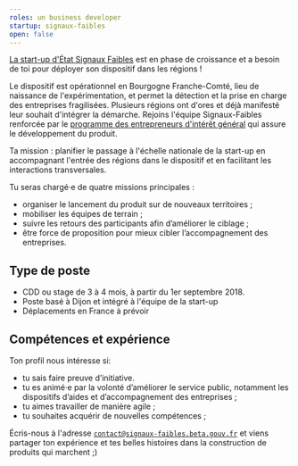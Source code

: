 ```yaml
---
roles: un business developer
startup: signaux-faibles
open: false
---
```

[La start-up d'État Signaux Faibles](https://beta.gouv.fr/startup/signaux-faibles.html) est en phase de croissance et a besoin de toi pour déployer son dispositif dans les régions !  

<!--more-->

Le dispositif est opérationnel en Bourgogne Franche-Comté, lieu de naissance de l'expérimentation, et permet la détection et la prise en charge des entreprises fragilisées. Plusieurs régions ont d'ores et déjà manifesté leur souhait d'intégrer la démarche. Rejoins l'équipe Signaux-Faibles renforcée par le [programme des entrepreneurs d'intérêt général](https://entrepreneur-interet-general.etalab.gouv.fr/defi/2017/09/26/signauxfaibles/) qui assure le développement du produit.

Ta mission : planifier le passage à l'échelle nationale de la start-up en accompagnant l'entrée des régions dans le dispositif et en facilitant les interactions transversales.

Tu seras chargé·e de quatre missions principales :
* organiser le lancement du produit sur de nouveaux territoires ;
* mobiliser les équipes de terrain ;
* suivre les retours des participants afin d’améliorer le ciblage ;
* être force de proposition pour mieux cibler l’accompagnement des entreprises.

## Type de poste
* CDD ou stage de 3 à 4 mois, à partir du 1er septembre 2018.
* Poste basé à Dijon et intégré à l'équipe de la start-up
* Déplacements en France à prévoir

## Compétences et expérience
Ton profil nous intéresse si:
* tu sais faire preuve d’initiative.
* tu es animé·e par la volonté d’améliorer le service public, notamment les dispositifs d’aides et d’accompagnement des entreprises ;
* tu aimes travailler de manière agile ;
* tu souhaites acquérir de nouvelles compétences ;

Écris-nous à l'adresse [`contact@signaux-faibles.beta.gouv.fr`](mailto:contact@signaux-faibles.beta.gouv.fr) et viens partager ton expérience et tes belles histoires dans la construction de produits qui marchent ;)
